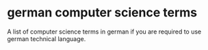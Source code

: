 # german computer science terms

A list of computer science terms in german if you are required to use german technical language.


